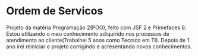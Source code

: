 # Ordem de Servicos

Projeto da matéria Programação 2(POO), feito com JSF 2 e Primefaces 6.
Estou utilizando o meu conhecimento adiquirido nos processos de atendimento ao cliente(Trabalhei 5 anos como Tecnico em TI).
Depois de 1 ano irei reiniciar o projeto corrigindo e acresentando novos conhecimentos.
